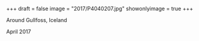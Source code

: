 +++
draft = false
image = "2017/P4040207.jpg"
showonlyimage = true
+++

Around Gullfoss, Iceland

April 2017
<!--more-->
